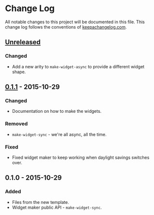 # Change Log
All notable changes to this project will be documented in this file. This change log follows the conventions of [keepachangelog.com](http://keepachangelog.com/).

## [Unreleased][unreleased]
### Changed
- Add a new arity to `make-widget-async` to provide a different widget shape.

## [0.1.1] - 2015-10-29
### Changed
- Documentation on how to make the widgets.

### Removed
- `make-widget-sync` - we're all async, all the time.

### Fixed
- Fixed widget maker to keep working when daylight savings switches over.

## 0.1.0 - 2015-10-29
### Added
- Files from the new template.
- Widget maker public API - `make-widget-sync`.

[unreleased]: https://github.com/your-name/pll-order/compare/0.1.1...HEAD
[0.1.1]: https://github.com/your-name/pll-order/compare/0.1.0...0.1.1
